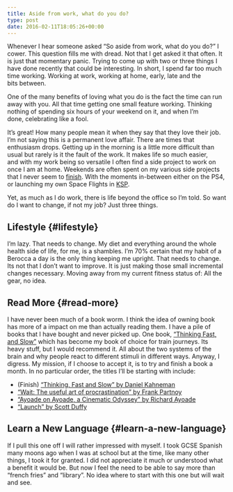 ```yaml
---
title: Aside from work, what do you do?
type: post
date: 2016-02-11T18:05:26+00:00
---
```

Whenever I hear someone asked &#8220;So aside from work, what do you do?&#8221; I cower. This question fills me with dread. Not that I get asked it that often. It is just that momentary panic. Trying to come up with two or three things I have done recently that could be interesting. In short, I spend far too much time working. Working at work, working at home, early, late and the bits between.

One of the many benefits of loving what you do is the fact the time can run away with you. All that time getting one small feature working. Thinking nothing of spending six hours of your weekend on it, and when I&#8217;m done, celebrating like a fool.

It&#8217;s great! How many people mean it when they say that they love their job. I&#8217;m not saying this is a permanent love affair. There are times that enthusiasm drops. Getting up in the morning is a little more difficult than usual but rarely is it the fault of the work. It makes life so much easier, and with my work being so versatile I often find a side project to work on once I am at home. Weekends are often spent on my various side projects that I never seem to [finish][1]. With the moments in-between either on the PS4, or launching my own Space Flights in [KSP][2].

Yet, as much as I do work, there is life beyond the office so I&#8217;m told. So want do I want to change, if not my job? Just three things.

## Lifestyle {#lifestyle}

I’m lazy. That needs to change. My diet and everything around the whole health side of life, for me, is a shambles. I’m 70% certain that my habit of a Berocca a day is the only thing keeping me upright. That needs to change. Its not that I don&#8217;t want to improve. It is just making those small incremental changes necessary. Moving away from my current fitness status of: All the gear, no idea.

## Read More {#read-more}

I have never been much of a book worm. I think the idea of owning book has more of a impact on me than actually reading them. I have a pile of books that I have bought and never picked up. One book, [&#8220;Thinking Fast, and Slow&#8221;][3] which has become my book of choice for train journeys. Its heavy stuff, but I would recommend it. All about the two systems of the brain and why people react to different stimuli in different ways. Anyway, I digress. My mission, if I choose to accept it, is to try and finish a book a month. In no particular order, the titles I&#8217;ll be starting with include:

  * (Finish) [&#8220;Thinking, Fast and Slow&#8221; by Daniel Kahneman][3]
  * [&#8220;Wait: ][4][The useful art of procrastination][5][&#8221; by Frank Partnoy][4]
  * [&#8220;Ayoade on Ayoade, a Cinematic Odyssey&#8221; by Richard Ayoade][6]
  * [&#8220;Launch&#8221; by Scott Duffy][7]

## Learn a New Language {#learn-a-new-language}

If I pull this one off I will rather impressed with myself. I took GCSE Spanish many moons ago when I was at school but at the time, like many other things, I took it for granted. I did not appreciate it much or understood what a benefit it would be. But now I feel the need to be able to say more than &#8220;french fries&#8221; and &#8220;library&#8221;. No idea where to start with this one but will wait and see.

 [1]: http://www.commitstrip.com/en/2014/11/25/west-side-project-story/
 [2]: https://kerbalspaceprogram.com/en/
 [3]: http://amzn.to/1SjTh0R
 [4]: http://amzn.to/1ovddBm
 [5]: http://amzn.to/1ovdhBn
 [6]: http://amzn.to/1WgybP4
 [7]: http://amzn.to/1WgycCE
